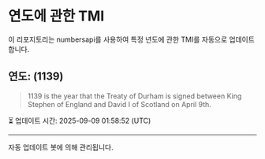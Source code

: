 
# 연도에 관한 TMI

이 리포지토리는 numbersapi를 사용하여 특정 년도에 관한 TMI를 자동으로 업데이트합니다.

## 연도: (1139)
> 1139 is the year that the Treaty of Durham is signed between King Stephen of England and David I of Scotland on April 9th.

⏳ 업데이트 시간: 2025-09-09 01:58:52 (UTC)

---
자동 업데이트 봇에 의해 관리됩니다.
